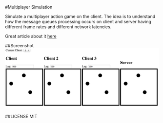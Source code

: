 #Multiplayer Simulation

Simulate a multiplayer action game on the client. The idea is to understand how the message queues processing occurs on client and server having different frame rates and different network latencies.

Great article about it [here](http://www.gabrielgambetta.com/fpm1.html)

##Screenshot
![Screenshot](screenshot.png)

##LICENSE
MIT
